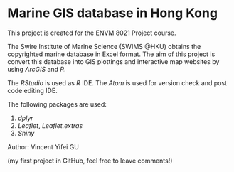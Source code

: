 # Marine GIS database in Hong Kong
This project is created for the ENVM 8021 Project course.

The Swire Institute of Marine Science (SWIMS @HKU) obtains the copyrighted marine database in Excel format. The aim of this project is convert this database into GIS plottings and interactive map websites by using *ArcGIS* and *R*.

The *RStudio* is used as *R* IDE. The *Atom* is used for version check and post code editing IDE.

The following packages are used:
  1. *dplyr*
  2. *Leaflet*, *Leaflet.extras*
  4. *Shiny*
  

Author: Vincent Yifei GU

(my first project in GitHub, feel free to leave comments!)
